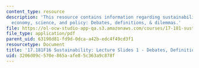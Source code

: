 ```yaml
---
content_type: resource
description: 'This resource contains information regarding sustainability: political
  economy, science, and policy: Debates, definitions, & dilemmas.'
file: https://ol-ocw-studio-app-qa.s3.amazonaws.com/courses/17-181-sustainability-political-economy-science-and-policy-fall-2016/3206d09c570e865aafe85c363a9c878f_MIT17_181F16_Week1.pdf
file_type: application/pdf
parent_uid: 63198d81-fd9d-0dca-a42b-edc4f49cd3f1
resourcetype: Document
title: '17.181F16 Sustainability: Lecture Slides 1 - Debates, Definitions, & Dilemmas'
uid: 3206d09c-570e-865a-afe8-5c363a9c878f
---
```

